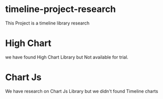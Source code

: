 # timeline-project-research
This Project is a timeline library research

# High Chart
we have found High Chart Library but Not available for trial.

# Chart Js
We have research on Chart Js Library but we didn't found Timeline charts

